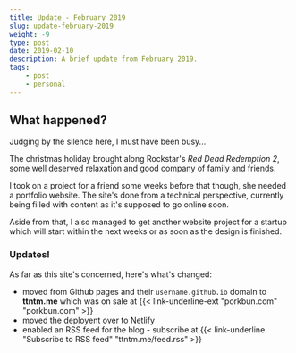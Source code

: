 ```yaml
---
title: Update - February 2019
slug: update-february-2019
weight: -9
type: post
date: 2019-02-10
description: A brief update from February 2019.
tags: 
    - post
    - personal
---
```


## What happened?

Judging by the silence here, I must have been busy...

The christmas holiday brought along Rockstar's _Red Dead Redemption 2_, some well deserved relaxation and good company of family and friends.

I took on a project for a friend some weeks before that though, she needed a portfolio website. The site's done from a technical perspective, currently being filled with content as it's supposed to go online soon. 

Aside from that, I also managed to get another website project for a startup which will start within the next weeks or as soon as the design is finished.

### Updates!

As far as this site's concerned, here's what's changed:

- moved from Github pages and their `username.github.io` domain to **ttntm.me** which was on sale at {{< link-underline-ext "porkbun.com" "porkbun.com" >}}
- moved the deployent over to Netlify
- enabled an RSS feed for the blog - subscribe at {{< link-underline "Subscribe to RSS feed" "ttntm.me/feed.rss" >}}